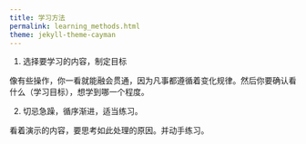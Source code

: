 ```yaml
---
title: 学习方法
permalink: learning_methods.html
theme: jekyll-theme-cayman
---
```


1. 选择要学习的内容，制定目标

像有些操作，你一看就能融会贯通，因为凡事都遵循着变化规律。然后你要确认看什么（学习目标），想学到哪一个程度。

2. 切忌急躁，循序渐进，适当练习。

看着演示的内容，要思考如此处理的原因。并动手练习。

